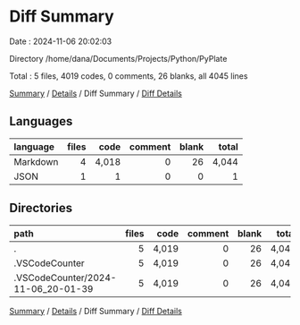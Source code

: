# Diff Summary

Date : 2024-11-06 20:02:03

Directory /home/dana/Documents/Projects/Python/PyPlate

Total : 5 files,  4019 codes, 0 comments, 26 blanks, all 4045 lines

[Summary](results.md) / [Details](details.md) / Diff Summary / [Diff Details](diff-details.md)

## Languages
| language | files | code | comment | blank | total |
| :--- | ---: | ---: | ---: | ---: | ---: |
| Markdown | 4 | 4,018 | 0 | 26 | 4,044 |
| JSON | 1 | 1 | 0 | 0 | 1 |

## Directories
| path | files | code | comment | blank | total |
| :--- | ---: | ---: | ---: | ---: | ---: |
| . | 5 | 4,019 | 0 | 26 | 4,045 |
| .VSCodeCounter | 5 | 4,019 | 0 | 26 | 4,045 |
| .VSCodeCounter/2024-11-06_20-01-39 | 5 | 4,019 | 0 | 26 | 4,045 |

[Summary](results.md) / [Details](details.md) / Diff Summary / [Diff Details](diff-details.md)